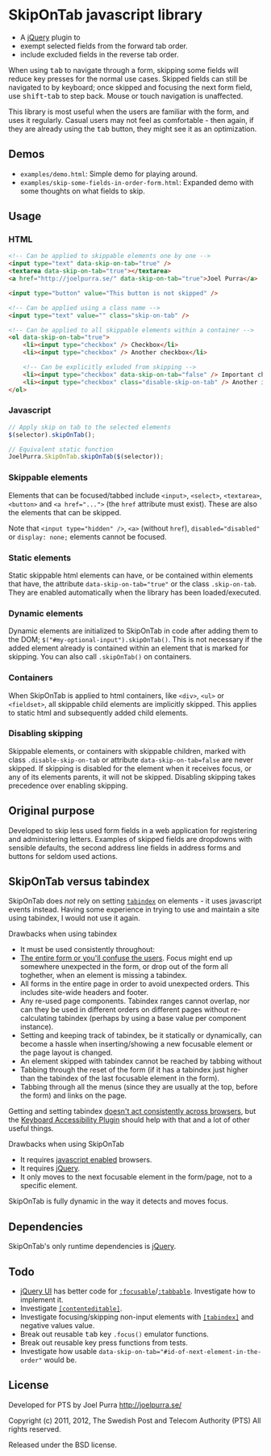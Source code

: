 # SkipOnTab javascript library

* A [jQuery](http://jquery.com/) plugin to
 * exempt selected fields from the forward tab order.
 * include excluded fields in the reverse tab order.

When using <kbd>tab</kbd> to navigate through a form, skipping some fields will reduce key presses for the normal use cases. Skipped fields can still be navigated to by keyboard; once skipped and focusing the next form field, use <kbd>shift</kbd>-<kbd>tab</kbd> to step back. Mouse or touch navigation is unaffected.

This library is most useful when the users are familiar with the form, and uses it regularly. Casual users may not feel as comfortable - then again, if they are already using the <kbd>tab</kbd> button, they might see it as an optimization.

## Demos
* `examples/demo.html`: Simple demo for playing around.
* `examples/skip-some-fields-in-order-form.html`: Expanded demo with some thoughts on what fields to skip.

## Usage

### HTML

```html
<!-- Can be applied to skippable elements one by one -->
<input type="text" data-skip-on-tab="true" />
<textarea data-skip-on-tab="true"></textarea>
<a href="http://joelpurra.se/" data-skip-on-tab="true">Joel Purra</a>

<input type="button" value="This button is not skipped" />

<!-- Can be applied using a class name -->
<input type="text" value="" class="skip-on-tab" />

<!-- Can be applied to all skippable elements within a container -->
<ol data-skip-on-tab="true">
	<li><input type="checkbox" /> Checkbox</li>
	<li><input type="checkbox" /> Another checkbox</li>

	<!-- Can be explicitly exluded from skipping -->
	<li><input type="checkbox" data-skip-on-tab="false" /> Important checkbox</li>
	<li><input type="checkbox" class="disable-skip-on-tab" /> Another important checkbox</li>
</ol>
```

### Javascript

```javascript
// Apply skip on tab to the selected elements
$(selector).skipOnTab();

// Equivalent static function
JoelPurra.SkipOnTab.skipOnTab($(selector));
```

### Skippable elements
Elements that can be focused/tabbed include `<input>`, `<select>`, `<textarea>`, `<button>` and `<a href="...">` (the `href` attribute must exist). These are also the elements that can be skipped.

Note that `<input type="hidden" />`, `<a>` (without `href`), `disabled="disabled"` or `display: none;` elements cannot be focused.

### Static elements
Static skippable html elements can have, or be contained within elements that have, the attribute `data-skip-on-tab="true"` or the class `.skip-on-tab`. They are enabled automatically when the library has been loaded/executed.

### Dynamic elements
Dynamic elements are initialized to SkipOnTab in code after adding them to the DOM; `$("#my-optional-input").skipOnTab()`. This is not necessary if the added element already is contained within an element that is marked for skipping. You can also call `.skipOnTab()` on containers.

### Containers
When SkipOnTab is applied to html containers, like `<div>`, `<ul>` or `<fieldset>`, all skippable child elements are implicitly skipped. This applies to static html and subsequently added child elements.

### Disabling skipping
Skippable elements, or containers with skippable children, marked with class `.disable-skip-on-tab` or attribute `data-skip-on-tab=false` are never skipped. If skipping is disabled for the element when it receives focus, or any of its elements parents, it will not be skipped. Disabling skipping takes precedence over enabling skipping.

## Original purpose
Developed to skip less used form fields in a web application for registering and administering letters. Examples of skipped fields are dropdowns with sensible defaults, the second address line fields in address forms and buttons for seldom used actions.

## SkipOnTab versus tabindex
SkipOnTab does *not* rely on setting [`tabindex`](http://www.w3.org/TR/html4/interact/forms.html#h-17.11.1) on elements - it uses javascript events instead. Having some experience in trying to use and maintain a site using tabindex, I would not use it again.

Drawbacks when using tabindex

* It must be used consistently throughout:
 * [The entire form or you'll confuse the users](http://nickdenardis.com/2009/09/23/avoid-frustrating-users-with-tabindex/). Focus might end up somewhere unexpected in the form, or drop out of the form all toghether, when an element is missing a tabindex.
 * All forms in the entire page in order to avoid unexpected orders. This includes site-wide headers and footer.
 * Any re-used page components. Tabindex ranges cannot overlap, nor can they be used in different orders on different pages without re-calculating tabindex (perhaps by using a base value per component instance).
* Setting and keeping track of tabindex, be it statically or dynamically, can become a hassle when inserting/showing a new focusable element or the page layout is changed.
* An element skipped with tabindex cannot be reached by tabbing without
 * Tabbing through the reset of the form (if it has a tabindex just higher than the tabindex of the last focusable element in the form).
 * Tabbing through all the menus (since they are usually at the top, before the form) and links on the page.

Getting and setting tabindex [doesn't act consistently across browsers](http://fluidproject.org/blog/2008/01/09/getting-setting-and-removing-tabindex-values-with-javascript/), but the [Keyboard Accessibility Plugin](http://wiki.fluidproject.org/display/fluid/Keyboard+Accessibility+Plugin+API) should help with that and a lot of other useful things.

Drawbacks when using SkipOnTab

* It requires [javascript enabled](http://enable-javascript.com/) browsers.
* It requires [jQuery](http://jquery.com/).
* It only moves to the next focusable element in the form/page, not to a specific element.

SkipOnTab is fully dynamic in the way it detects and moves focus.

## Dependencies
SkipOnTab's only runtime dependencies is [jQuery](http://jquery.com/).

## Todo

* [jQuery UI](http://jqueryui.com/) has better code for [`:focusable`](https://github.com/jquery/jquery-ui/blob/master/ui/jquery.ui.core.js#L210)/[`:tabbable`](https://github.com/jquery/jquery-ui/blob/master/ui/jquery.ui.core.js#L214). Investigate how to implement it.
* Investigate [`[contenteditable]`](http://www.whatwg.org/specs/web-apps/current-work/#contenteditable).
* Investigate focusing/skipping non-input elements with [`[tabindex]`](http://www.w3.org/TR/html4/interact/forms.html#h-17.11.1) and negative values value.
* Break out reusable <kbd>tab</kbd> key `.focus()` emulator functions.
* Break out reusable key press functions from tests.
* Investigate how usable `data-skip-on-tab="#id-of-next-element-in-the-order"` would be.

## License
Developed for PTS by Joel Purra <http://joelpurra.se/>

Copyright (c) 2011, 2012, The Swedish Post and Telecom Authority (PTS)
All rights reserved.

Released under the BSD license.
